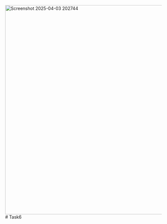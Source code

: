 <img width="674" alt="Screenshot 2025-04-03 202744" src="https://github.com/user-attachments/assets/ed13ad44-72bf-437f-ba78-58f31725be1f" />
# Task6
